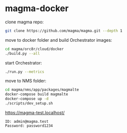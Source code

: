 # magma-docker

clone magma repo:
```bash
git clone https://github.com/magma/magma.git --depth 1
```

move to docker folder and build Orchestrator images:
```bash
cd magma/orc8r/cloud/docker
./build.py --all
```

start Orchestrator:
```bash
./run.py --metrics
```

move to NMS folder:
```bash
cd magma/nms/app/packages/magmalte
docker-compose build magmalte
docker-compose up -d
./scripts/dev_setup.sh
```

https://magma-test.localhost/
```
ID: admin@magma.test
Password: password1234
```
